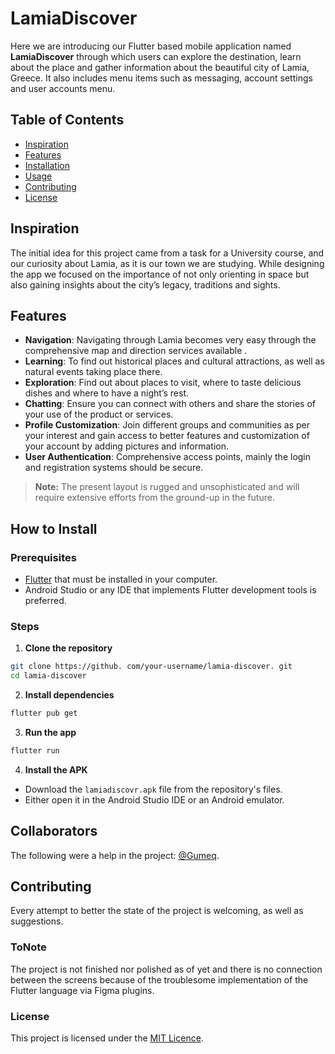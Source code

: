 # LamiaDiscover 
Here we are introducing our Flutter based mobile application named **LamiaDiscover** through which users can explore the destination, learn about the place and gather information about the beautiful city of Lamia, Greece. It also includes menu items such as messaging, account settings and user accounts menu. 

## Table of Contents 
- [Inspiration](#inspiration) 
- [Features](#features) 
- [Installation](#installation) 
- [Usage](#usage) 
- [Contributing](#contributing) 
- [License](#license) 

## Inspiration 
The initial idea for this project came from a task for a University course, and our curiosity about Lamia, as it is our town we are studying. While designing the app we focused on the importance of not only orienting in space but also gaining insights about 
the city’s legacy, traditions and sights. 

## Features 
- **Navigation**: Navigating through Lamia becomes very easy through the comprehensive map and direction services available . 
- **Learning**: To find out historical places and cultural attractions, as well as natural events taking place there. 
- **Exploration**: Find out about places to visit, where to taste delicious dishes and where to have a night’s rest. 
- **Chatting**: Ensure you can connect with others and share the stories of your use of the product or services. 
- **Profile Customization**: Join different groups and communities as per your interest and gain access to better features and customization of your account by adding pictures and information. 
- **User Authentication**: Comprehensive access points, mainly the login and registration systems should be secure. 

> **Note:** The present layout is rugged and unsophisticated and will require extensive efforts from the ground-up in the future. 

## How to Install

### Prerequisites 
- [Flutter](https://flutter.dev/docs/get-started/install) that must be installed in your computer. 
- Android Studio or any IDE that implements Flutter development tools is preferred.

### Steps 
1. **Clone the repository** 
```bash 
git clone https://github. com/your-username/lamia-discover. git 
cd lamia-discover 
``` 

2. **Install dependencies** 
```bash 
flutter pub get 
``` 

3. **Run the app** 
```bash 
flutter run 
``` 

4. **Install the APK** 
- Download the `lamiadiscovr.apk` file from the repository's files.
- Either open it in the Android Studio IDE or an Android emulator.

## Collaborators
The following were a help in the project: [@Gumeq](https://github.com/Gumeq).

## Contributing
Every attempt to better the state of the project is welcoming, as well as suggestions.

### ToNote
The project is not finished nor polished as of yet and there is no connection between the screens because of the troublesome implementation of the Flutter language via Figma plugins.

### License
This project is licensed under the [MIT Licence](https://github.com/NikolaosGazis/Lamia-Discover-App?tab=MIT-1-ov-file).
